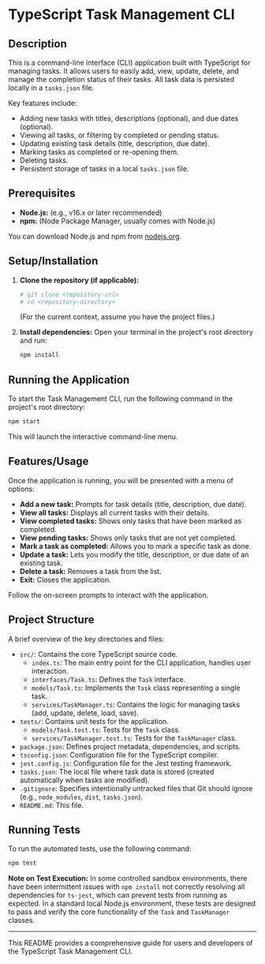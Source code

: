 # TypeScript Task Management CLI

## Description

This is a command-line interface (CLI) application built with TypeScript for managing tasks. It allows users to easily add, view, update, delete, and manage the completion status of their tasks. All task data is persisted locally in a `tasks.json` file.

Key features include:
- Adding new tasks with titles, descriptions (optional), and due dates (optional).
- Viewing all tasks, or filtering by completed or pending status.
- Updating existing task details (title, description, due date).
- Marking tasks as completed or re-opening them.
- Deleting tasks.
- Persistent storage of tasks in a local `tasks.json` file.

## Prerequisites

- **Node.js:** (e.g., v16.x or later recommended)
- **npm:** (Node Package Manager, usually comes with Node.js)

You can download Node.js and npm from [nodejs.org](https://nodejs.org/).

## Setup/Installation

1.  **Clone the repository (if applicable):**
    ```bash
    # git clone <repository-url>
    # cd <repository-directory>
    ```
    (For the current context, assume you have the project files.)

2.  **Install dependencies:**
    Open your terminal in the project's root directory and run:
    ```bash
    npm install
    ```

## Running the Application

To start the Task Management CLI, run the following command in the project's root directory:

```bash
npm start
```

This will launch the interactive command-line menu.

## Features/Usage

Once the application is running, you will be presented with a menu of options:

-   **Add a new task:** Prompts for task details (title, description, due date).
-   **View all tasks:** Displays all current tasks with their details.
-   **View completed tasks:** Shows only tasks that have been marked as completed.
-   **View pending tasks:** Shows only tasks that are not yet completed.
-   **Mark a task as completed:** Allows you to mark a specific task as done.
-   **Update a task:** Lets you modify the title, description, or due date of an existing task.
-   **Delete a task:** Removes a task from the list.
-   **Exit:** Closes the application.

Follow the on-screen prompts to interact with the application.

## Project Structure

A brief overview of the key directories and files:

-   `src/`: Contains the core TypeScript source code.
    -   `index.ts`: The main entry point for the CLI application, handles user interaction.
    -   `interfaces/Task.ts`: Defines the `Task` interface.
    -   `models/Task.ts`: Implements the `Task` class representing a single task.
    -   `services/TaskManager.ts`: Contains the logic for managing tasks (add, update, delete, load, save).
-   `tests/`: Contains unit tests for the application.
    -   `models/Task.test.ts`: Tests for the `Task` class.
    -   `services/TaskManager.test.ts`: Tests for the `TaskManager` class.
-   `package.json`: Defines project metadata, dependencies, and scripts.
-   `tsconfig.json`: Configuration file for the TypeScript compiler.
-   `jest.config.js`: Configuration file for the Jest testing framework.
-   `tasks.json`: The local file where task data is stored (created automatically when tasks are modified).
-   `.gitignore`: Specifies intentionally untracked files that Git should ignore (e.g., `node_modules`, `dist`, `tasks.json`).
-   `README.md`: This file.

## Running Tests

To run the automated tests, use the following command:

```bash
npm test
```

**Note on Test Execution:** In some controlled sandbox environments, there have been intermittent issues with `npm install` not correctly resolving all dependencies for `ts-jest`, which can prevent tests from running as expected. In a standard local Node.js environment, these tests are designed to pass and verify the core functionality of the `Task` and `TaskManager` classes.

---

This README provides a comprehensive guide for users and developers of the TypeScript Task Management CLI.
